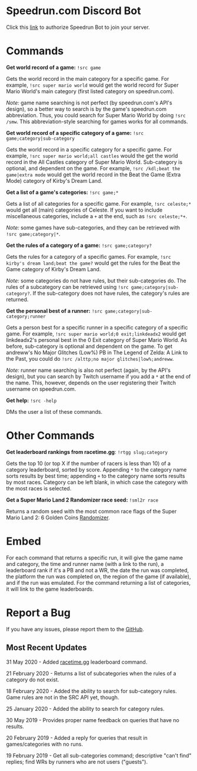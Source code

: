 # Speedrun.com Discord Bot

Click this [link](https://discordapp.com/oauth2/authorize?client_id=545399263253757953&scope=bot) to authorize Speedrun Bot to join your server.

# Commands

**Get world record of a game:** `!src game`

Gets the world record in the main category for a specific game. For example, `!src super mario world` would get the world record for Super Mario World's main category (first listed category on speedrun.com).

*Note:* game name searching is not perfect (by speedrun.com's API's design), so a better way to search is by the game's speedrun.com abbreviation. Thus, you could search for Super Mario World by doing `!src /smw`. This abbreviation-style searching for games works for all commands.

**Get world record of a specific category of a game:** `!src game;category|sub-category`

Gets the world record in a specific category for a specific game. For example, `!src super mario world;all castles` would the get the world record in the All Castles category of Super Mario World. Sub-category is optional, and dependent on the game. For example, `!src /kdl;beat the game|extra mode` would get the world record in the Beat the Game (Extra Mode) category of Kirby's Dream Land.

**Get a list of a game's categories:** `!src game;*`

Gets a list of all categories for a specific game. For example, `!src celeste;*` would get all (main) categories of Celeste. If you want to include miscellaneous categories, include a `+` at the end, such as `!src celeste;*+`.

*Note:* some games have sub-categories, and they can be retrieved with `!src game;category|*`.

**Get the rules of a category of a game:** `!src game;category?`

Gets the rules for a category of a specific games. For example, `!src kirby's dream land;beat the game?` would get the rules for the Beat the Game category of Kirby's Dream Land.

*Note:* some categories do not have rules, but their sub-categories do. The rules of a subcategory can be retrieved using `!src game;category|sub-category?`. If the sub-category does not have rules, the category's rules are returned.

**Get the personal best of a runner:** `!src game;category|sub-category;runner`

Gets a person best for a specific runner in a specific category of a specific game. For example, `!src super mario world;0 exit;linkdeadx2` would get linkdeadx2's personal best in the 0 Exit category of Super Mario World. As before, sub-category is optional and dependent on the game. To get andreww's No Major Glitches (Low%) PB in The Legend of Zelda: A Link to the Past, you could do `!src /alttp;no major glitches|low%;andreww`.

*Note:* runner name searching is also not perfect (again, by the API's design), but you can search by Twitch username if you add a `*` at the end of the name. This, however, depends on the user registering their Twitch username on speedrun.com.

**Get help:** `!src -help`

DMs the user a list of these commands.

# Other Commands

**Get leaderboard rankings from racetime.gg**: `!rtgg slug;category`

Gets the top 10 (or top X if the number of racers is less than 10) of a category leaderboard, sorted by score. Appending `*` to the category name sorts results by best time; appending `+` to the category name sorts results by most races. Category can be left blank, in which case the category with the most races is selected.

**Get a Super Mario Land 2 Randomizer race seed:** `!sml2r race`

Returns a random seed with the most common race flags of the Super Mario Land 2: 6 Golden Coins [Randomizer](http://sml2r.download/).

# Embed

For each command that returns a specific run, it will give the game name and category, the time and runner name (with a link to the run), a leaderboard rank if it's a PB and not a WR, the date the run was completed, the platform the run was completed on, the region of the game (if available), and if the run was emulated. For the command returning a list of categories, it will link to the game leaderboards.

# Report a Bug

If you have any issues, please report them to the [GitHub](https://github.com/slashinfty/srcom-bot/issues).

## Most Recent Updates

31 May 2020 - Added [racetime.gg](https://racetime.gg) leaderboard command.

21 February 2020 - Returns a list of subcategories when the rules of a category do not exist.

18 February 2020 - Added the ability to search for sub-category rules. Game rules are not in the SRC API yet, though.

25 January 2020 - Added the ability to search for category rules.

30 May 2019 - Provides proper name feedback on queries that have no results.

20 February 2019 - Added a reply for queries that result in games/categories with no runs.

19 February 2019 - Get all sub-categories command; descriptive "can't find" replies; find WRs by runners who are not users ("guests").
